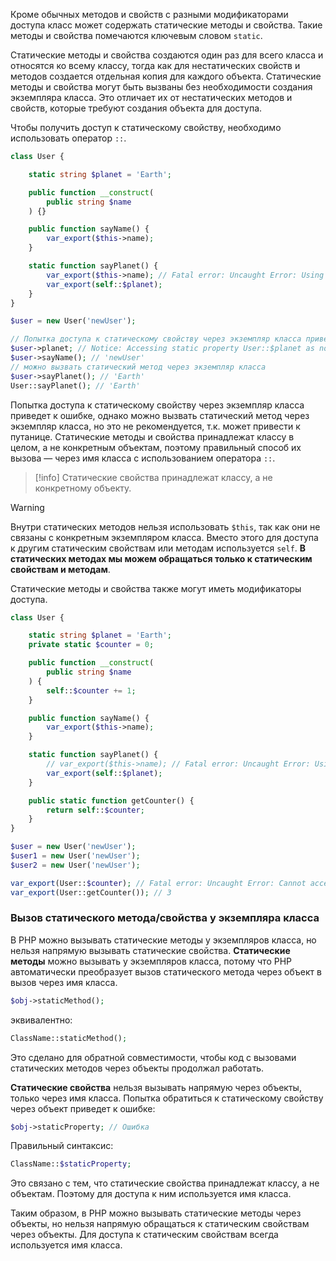 Кроме обычных методов и свойств с разными модификаторами доступа класс может содержать статические методы и свойства. Такие методы и свойства помечаются ключевым словом `static`.

Статические методы и свойства создаются один раз для всего класса и относятся ко всему классу, тогда как для нестатических свойств и методов создается отдельная копия для каждого объекта. Статические методы и свойства могут быть вызваны без необходимости создания экземпляра класса. Это отличает их от нестатических методов и свойств, которые требуют создания объекта для доступа.

Чтобы получить доступ к статическому свойству, необходимо использовать оператор `::`.

```php
class User {

	static string $planet = 'Earth';

	public function __construct(
		public string $name
	) {}

	public function sayName() {
		var_export($this->name);
	}

	static function sayPlanet() {
		var_export($this->name); // Fatal error: Uncaught Error: Using $this when not in object context
		var_export(self::$planet);
	}
}

$user = new User('newUser');

// Попытка доступа к статическому свойству через экземпляр класса приведет к ошибке:
$user->planet; // Notice: Accessing static property User::$planet as non static
$user->sayName(); // 'newUser'
// можно вызвать статический метод через экземпляр класса
$user->sayPlanet(); // 'Earth'
User::sayPlanet(); // 'Earth'
```

Попытка доступа к статическому свойству через экземпляр класса приведет к ошибке, однако можно вызвать статический метод через экземпляр класса, но это не рекомендуется, т.к. может привести к путанице. Статические методы и свойства принадлежат классу в целом, а не конкретным объектам, поэтому правильный способ их вызова — через имя класса с использованием оператора `::`.

>[!info]
>Статические свойства принадлежат классу, а не конкретному объекту.

>[!warning]
>Внутри статических методов нельзя использовать `$this`, так как они не связаны с конкретным экземпляром класса. Вместо этого для доступа к другим статическим свойствам или методам используется `self`. **В статических методах мы можем обращаться только к статическим свойствам и методам**.

Cтатические методы и свойства также могут иметь модификаторы доступа.

```php
class User {

	static string $planet = 'Earth';
	private static $counter = 0;

	public function __construct(
		public string $name
	) {
		self::$counter += 1;
	}

	public function sayName() {
		var_export($this->name);
	}

	static function sayPlanet() {
		// var_export($this->name); // Fatal error: Uncaught Error: Using $this when not in object context
		var_export(self::$planet);
	}

	public static function getCounter() {
		return self::$counter;
	}
}

$user = new User('newUser');
$user1 = new User('newUser');
$user2 = new User('newUser');

var_export(User::$counter); // Fatal error: Uncaught Error: Cannot access private property User::$counter
var_export(User::getCounter()); // 3
```

### Вызов статического метода/свойства у экземпляра класса

В PHP можно вызывать статические методы у экземпляров класса, но нельзя напрямую вызывать статические свойства. **Статические методы** можно вызывать у экземпляров класса, потому что PHP автоматически преобразует вызов статического метода через объект в вызов через имя класса.

```php
$obj->staticMethod();
```

эквивалентно:

```php
ClassName::staticMethod();
```

Это сделано для обратной совместимости, чтобы код с вызовами статических методов через объекты продолжал работать.

**Статические свойства** нельзя вызывать напрямую через объекты, только через имя класса. Попытка обратиться к статическому свойству через объект приведет к ошибке:

```php
$obj->staticProperty; // Ошибка
```

Правильный синтаксис:

```php
ClassName::$staticProperty;
```

Это связано с тем, что статические свойства принадлежат классу, а не объектам. Поэтому для доступа к ним используется имя класса.

Таким образом, в PHP можно вызывать статические методы через объекты, но нельзя напрямую обращаться к статическим свойствам через объекты. Для доступа к статическим свойствам всегда используется имя класса.